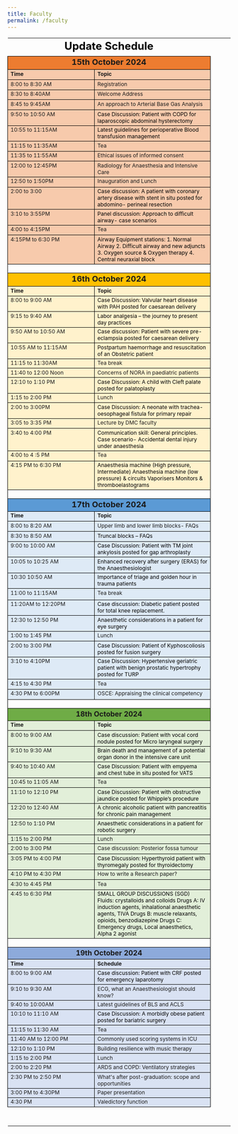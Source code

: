 ```yaml
---
title: Faculty
permalink: /faculty
---
```

 <table  style="border-collapse: collapse" border="0" cellspacing="0" cellpadding="0"><colgroup>
<col  style="width: 480.0px">
<col  style="width: 11.52px">
<col  style="width: 11.52px">
<col  style="width: 11.52px">
<col  style="width: 503.04px">
<col  style="width: 55.67999999999999px">
<col  style="width: 90.24px">
</colgroup>
<tr>
<td colspan="5" id="Table 1!A1" style="border-bottom-color: #000000;border-bottom-style: solid;border-bottom-width: 1px;border-collapse: collapse;border-left: none;border-right: none;border-top: none;color: #000000;font-size: 24.0px;font-weight: bold;height: 31.0pt;text-align: center;vertical-align: top">Update Schedule</td>
</tr>
<tr>
<td colspan="5" id="Table 1!A2" style="background-color: #ED7C30;border-bottom-color: #000000;border-bottom-style: solid;border-bottom-width: 1px;border-collapse: collapse;border-left-color: #000000;border-left-style: solid;border-left-width: 1px;border-right-color: #000000;border-right-style: solid;border-right-width: 1px;border-top-color: #000000;border-top-style: solid;border-top-width: 1px;font-size: 18.0px;font-weight: bold;height: 23.0pt;text-align: center;vertical-align: top">15th October 2024</td>
</tr>
<tr>
<td id="Table 1!A3" style="background-color: #F7CAAC;border-bottom-color: #000000;border-bottom-style: solid;border-bottom-width: 1px;border-collapse: collapse;border-left-color: #000000;border-left-style: solid;border-left-width: 1px;border-right-color: #000000;border-right-style: solid;border-right-width: 1px;border-top-color: #000000;border-top-style: solid;border-top-width: 1px;font-size: 12.0px;font-weight: bold;height: 17.0pt;text-align: left;vertical-align: top">Time</td>
<td colspan="4" id="Table 1!B3" style="background-color: #F7CAAC;border-bottom-color: #000000;border-bottom-style: solid;border-bottom-width: 1px;border-collapse: collapse;border-left-color: #000000;border-left-style: solid;border-left-width: 1px;border-right-color: #000000;border-right-style: solid;border-right-width: 1px;border-top-color: #000000;border-top-style: solid;border-top-width: 1px;font-size: 12.0px;font-weight: bold;height: 17.0pt;text-align: left;vertical-align: top">Topic</td>
</tr>
<tr>
<td id="Table 1!A4" style="background-color: #F7CAAC;border-bottom-color: #000000;border-bottom-style: solid;border-bottom-width: 1px;border-collapse: collapse;border-left-color: #000000;border-left-style: solid;border-left-width: 1px;border-right-color: #000000;border-right-style: solid;border-right-width: 1px;border-top-color: #000000;border-top-style: solid;border-top-width: 1px;font-size: 12.0px;height: 17.0pt;text-align: left;vertical-align: top">8:00 to 8:30 AM</td>
<td colspan="4" id="Table 1!B4" style="background-color: #F7CAAC;border-bottom-color: #000000;border-bottom-style: solid;border-bottom-width: 1px;border-collapse: collapse;border-left-color: #000000;border-left-style: solid;border-left-width: 1px;border-right-color: #000000;border-right-style: solid;border-right-width: 1px;border-top-color: #000000;border-top-style: solid;border-top-width: 1px;font-size: 12.0px;height: 17.0pt;text-align: left;vertical-align: top">Registration</td>
</tr>
<tr>
<td id="Table 1!A5" style="background-color: #F7CAAC;border-bottom-color: #000000;border-bottom-style: solid;border-bottom-width: 1px;border-collapse: collapse;border-left-color: #000000;border-left-style: solid;border-left-width: 1px;border-right-color: #000000;border-right-style: solid;border-right-width: 1px;border-top-color: #000000;border-top-style: solid;border-top-width: 1px;font-size: 12.0px;height: 17.0pt;text-align: left;vertical-align: top">8:30 to 8:40AM</td>
<td colspan="4" id="Table 1!B5" style="background-color: #F7CAAC;border-bottom-color: #000000;border-bottom-style: solid;border-bottom-width: 1px;border-collapse: collapse;border-left-color: #000000;border-left-style: solid;border-left-width: 1px;border-right-color: #000000;border-right-style: solid;border-right-width: 1px;border-top-color: #000000;border-top-style: solid;border-top-width: 1px;font-size: 12.0px;height: 17.0pt;text-align: left;vertical-align: top">Welcome Address</td>
</tr>
<tr>
<td id="Table 1!A6" style="background-color: #F7CAAC;border-bottom-color: #000000;border-bottom-style: solid;border-bottom-width: 1px;border-collapse: collapse;border-left-color: #000000;border-left-style: solid;border-left-width: 1px;border-right-color: #000000;border-right-style: solid;border-right-width: 1px;border-top-color: #000000;border-top-style: solid;border-top-width: 1px;font-size: 12.0px;height: 17.0pt;text-align: left;vertical-align: top">8:45 to 9:45AM</td>
<td colspan="4" id="Table 1!B6" style="background-color: #F7CAAC;border-bottom-color: #000000;border-bottom-style: solid;border-bottom-width: 1px;border-collapse: collapse;border-left-color: #000000;border-left-style: solid;border-left-width: 1px;border-right-color: #000000;border-right-style: solid;border-right-width: 1px;border-top-color: #000000;border-top-style: solid;border-top-width: 1px;font-size: 12.0px;height: 17.0pt;text-align: left;vertical-align: top">An approach to Arterial Base Gas Analysis</td>
</tr>
<tr>
<td id="Table 1!A7" style="background-color: #F7CAAC;border-bottom-color: #000000;border-bottom-style: solid;border-bottom-width: 1px;border-collapse: collapse;border-left-color: #000000;border-left-style: solid;border-left-width: 1px;border-right-color: #000000;border-right-style: solid;border-right-width: 1px;border-top-color: #000000;border-top-style: solid;border-top-width: 1px;font-size: 12.0px;height: 17.0pt;text-align: left;vertical-align: top">9:50 to 10:50 AM</td>
<td colspan="4" id="Table 1!B7" style="background-color: #F7CAAC;border-bottom-color: #000000;border-bottom-style: solid;border-bottom-width: 1px;border-collapse: collapse;border-left-color: #000000;border-left-style: solid;border-left-width: 1px;border-right-color: #000000;border-right-style: solid;border-right-width: 1px;border-top-color: #000000;border-top-style: solid;border-top-width: 1px;color: #000000;font-size: 12.0px;height: 17.0pt;text-align: left;vertical-align: top">Case Discussion: Patient with COPD for laparoscopic abdominal hysterectomy</td>
</tr>
<tr>
<td id="Table 1!A8" style="background-color: #F7CAAC;border-bottom-color: #000000;border-bottom-style: solid;border-bottom-width: 1px;border-collapse: collapse;border-left-color: #000000;border-left-style: solid;border-left-width: 1px;border-right-color: #000000;border-right-style: solid;border-right-width: 1px;border-top-color: #000000;border-top-style: solid;border-top-width: 1px;font-size: 12.0px;height: 17.0pt;text-align: left;vertical-align: top">10:55 to 11:15AM</td>
<td colspan="4" id="Table 1!B8" style="background-color: #F7CAAC;border-bottom-color: #000000;border-bottom-style: solid;border-bottom-width: 1px;border-collapse: collapse;border-left-color: #000000;border-left-style: solid;border-left-width: 1px;border-right-color: #000000;border-right-style: solid;border-right-width: 1px;border-top-color: #000000;border-top-style: solid;border-top-width: 1px;color: #000000;font-size: 12.0px;height: 17.0pt;text-align: left;vertical-align: top">Latest guidelines for perioperative Blood transfusion management</td>
</tr>
<tr>
<td id="Table 1!A9" style="background-color: #F7CAAC;border-bottom-color: #000000;border-bottom-style: solid;border-bottom-width: 1px;border-collapse: collapse;border-left-color: #000000;border-left-style: solid;border-left-width: 1px;border-right-color: #000000;border-right-style: solid;border-right-width: 1px;border-top-color: #000000;border-top-style: solid;border-top-width: 1px;font-size: 12.0px;height: 17.0pt;text-align: left;vertical-align: top">11:15 to 11:35AM</td>
<td colspan="4" id="Table 1!B9" style="background-color: #F7CAAC;border-bottom-color: #000000;border-bottom-style: solid;border-bottom-width: 1px;border-collapse: collapse;border-left-color: #000000;border-left-style: solid;border-left-width: 1px;border-right-color: #000000;border-right-style: solid;border-right-width: 1px;border-top-color: #000000;border-top-style: solid;border-top-width: 1px;font-size: 12.0px;height: 17.0pt;text-align: left;vertical-align: top">Tea</td>
</tr>
<tr>
<td id="Table 1!A10" style="background-color: #F7CAAC;border-bottom-color: #000000;border-bottom-style: solid;border-bottom-width: 1px;border-collapse: collapse;border-left-color: #000000;border-left-style: solid;border-left-width: 1px;border-right-color: #000000;border-right-style: solid;border-right-width: 1px;border-top-color: #000000;border-top-style: solid;border-top-width: 1px;font-size: 12.0px;height: 17.0pt;text-align: left;vertical-align: top">11:35 to 11:55AM</td>
<td colspan="4" id="Table 1!B10" style="background-color: #F7CAAC;border-bottom-color: #000000;border-bottom-style: solid;border-bottom-width: 1px;border-collapse: collapse;border-left-color: #000000;border-left-style: solid;border-left-width: 1px;border-right-color: #000000;border-right-style: solid;border-right-width: 1px;border-top-color: #000000;border-top-style: solid;border-top-width: 1px;font-size: 12.0px;height: 17.0pt;text-align: left;vertical-align: top">Ethical issues of informed consent</td>
</tr>
<tr>
<td id="Table 1!A11" style="background-color: #F7CAAC;border-bottom-color: #000000;border-bottom-style: solid;border-bottom-width: 1px;border-collapse: collapse;border-left-color: #000000;border-left-style: solid;border-left-width: 1px;border-right-color: #000000;border-right-style: solid;border-right-width: 1px;border-top-color: #000000;border-top-style: solid;border-top-width: 1px;font-size: 12.0px;height: 17.0pt;text-align: left;vertical-align: top">12:00 to 12:45PM</td>
<td colspan="4" id="Table 1!B11" style="background-color: #F7CAAC;border-bottom-color: #000000;border-bottom-style: solid;border-bottom-width: 1px;border-collapse: collapse;border-left-color: #000000;border-left-style: solid;border-left-width: 1px;border-right-color: #000000;border-right-style: solid;border-right-width: 1px;border-top-color: #000000;border-top-style: solid;border-top-width: 1px;font-size: 12.0px;height: 17.0pt;text-align: left;vertical-align: top">Radiology for Anaesthesia and Intensive Care</td>
</tr>
<tr>
<td id="Table 1!A12" style="background-color: #F7CAAC;border-bottom-color: #000000;border-bottom-style: solid;border-bottom-width: 1px;border-collapse: collapse;border-left-color: #000000;border-left-style: solid;border-left-width: 1px;border-right-color: #000000;border-right-style: solid;border-right-width: 1px;border-top-color: #000000;border-top-style: solid;border-top-width: 1px;font-size: 12.0px;height: 17.0pt;text-align: left;vertical-align: top">12:50 to 1:50PM</td>
<td colspan="4" id="Table 1!B12" style="background-color: #F7CAAC;border-bottom-color: #000000;border-bottom-style: solid;border-bottom-width: 1px;border-collapse: collapse;border-left-color: #000000;border-left-style: solid;border-left-width: 1px;border-right-color: #000000;border-right-style: solid;border-right-width: 1px;border-top-color: #000000;border-top-style: solid;border-top-width: 1px;font-size: 12.0px;height: 17.0pt;text-align: left;vertical-align: top">Inauguration and Lunch</td>
</tr>
<tr>
<td id="Table 1!A13" style="background-color: #F7CAAC;border-bottom-color: #000000;border-bottom-style: solid;border-bottom-width: 1px;border-collapse: collapse;border-left-color: #000000;border-left-style: solid;border-left-width: 1px;border-right-color: #000000;border-right-style: solid;border-right-width: 1px;border-top-color: #000000;border-top-style: solid;border-top-width: 1px;font-size: 12.0px;height: 17.0pt;text-align: left;vertical-align: top">2:00 to 3:00</td>
<td colspan="4" id="Table 1!B13" style="background-color: #F7CAAC;border-bottom-color: #000000;border-bottom-style: solid;border-bottom-width: 1px;border-collapse: collapse;border-left-color: #000000;border-left-style: solid;border-left-width: 1px;border-right-color: #000000;border-right-style: solid;border-right-width: 1px;border-top-color: #000000;border-top-style: solid;border-top-width: 1px;color: #000000;font-size: 12.0px;height: 17.0pt;text-align: left;vertical-align: top">Case discussion: A patient with coronary artery disease with stent in situ posted for abdomino- perineal resection</td>
</tr>
<tr>
<td id="Table 1!A14" style="background-color: #F7CAAC;border-bottom-color: #000000;border-bottom-style: solid;border-bottom-width: 1px;border-collapse: collapse;border-left-color: #000000;border-left-style: solid;border-left-width: 1px;border-right-color: #000000;border-right-style: solid;border-right-width: 1px;border-top-color: #000000;border-top-style: solid;border-top-width: 1px;font-size: 12.0px;height: 17.0pt;text-align: left;vertical-align: top">3:10 to 3:55PM</td>
<td colspan="4" id="Table 1!B14" style="background-color: #F7CAAC;border-bottom-color: #000000;border-bottom-style: solid;border-bottom-width: 1px;border-collapse: collapse;border-left-color: #000000;border-left-style: solid;border-left-width: 1px;border-right-color: #000000;border-right-style: solid;border-right-width: 1px;border-top-color: #000000;border-top-style: solid;border-top-width: 1px;color: #000000;font-size: 12.0px;height: 17.0pt;text-align: left;vertical-align: top">Panel discussion: Approach to difficult airway- case scenarios</td>
</tr>
<tr>
<td id="Table 1!A15" style="background-color: #F7CAAC;border-bottom-color: #000000;border-bottom-style: solid;border-bottom-width: 1px;border-collapse: collapse;border-left-color: #000000;border-left-style: solid;border-left-width: 1px;border-right-color: #000000;border-right-style: solid;border-right-width: 1px;border-top-color: #000000;border-top-style: solid;border-top-width: 1px;font-size: 12.0px;height: 17.0pt;text-align: left;vertical-align: top">4:00 to 4:15PM</td>
<td colspan="4" id="Table 1!B15" style="background-color: #F7CAAC;border-bottom-color: #000000;border-bottom-style: solid;border-bottom-width: 1px;border-collapse: collapse;border-left-color: #000000;border-left-style: solid;border-left-width: 1px;border-right-color: #000000;border-right-style: solid;border-right-width: 1px;border-top-color: #000000;border-top-style: solid;border-top-width: 1px;font-size: 12.0px;height: 17.0pt;text-align: left;vertical-align: top">Tea</td>
</tr>
<tr>
<td id="Table 1!A16" style="background-color: #F7CAAC;border-bottom-color: #000000;border-bottom-style: solid;border-bottom-width: 1px;border-collapse: collapse;border-left-color: #000000;border-left-style: solid;border-left-width: 1px;border-right-color: #000000;border-right-style: solid;border-right-width: 1px;border-top-color: #000000;border-top-style: solid;border-top-width: 1px;font-size: 12.0px;height: 17.0pt;text-align: left;vertical-align: top">4:15PM to 6:30 PM</td>
<td colspan="4" id="Table 1!B16" style="background-color: #F7CAAC;border-bottom-color: #000000;border-bottom-style: solid;border-bottom-width: 1px;border-collapse: collapse;border-left-color: #000000;border-left-style: solid;border-left-width: 1px;border-right-color: #000000;border-right-style: solid;border-right-width: 1px;border-top-color: #000000;border-top-style: solid;border-top-width: 1px;color: #000000;font-size: 12.0px;height: 17.0pt;text-align: left;vertical-align: top">Airway Equipment stations:
1.   Normal Airway
2.   Difficult airway and new adjuncts
3.   Oxygen source & Oxygen therapy
4.   Central neuraxial block</td>
</tr>
<tr>
<td colspan="5" id="Table 1!A17" style="border-bottom-color: #000000;border-bottom-style: solid;border-bottom-width: 1px;border-collapse: collapse;border-left-color: #000000;border-left-style: solid;border-left-width: 1px;border-right-color: #000000;border-right-style: solid;border-right-width: 1px;border-top-color: #000000;border-top-style: solid;border-top-width: 1px;font-size: 11.0px;height: 15.0pt;text-align: center;vertical-align: top">&nbsp;</td>
</tr>
<tr>
<td colspan="5" id="Table 1!A18" style="background-color: #FFC000;border-bottom-color: #000000;border-bottom-style: solid;border-bottom-width: 1px;border-collapse: collapse;border-left-color: #000000;border-left-style: solid;border-left-width: 1px;border-right-color: #000000;border-right-style: solid;border-right-width: 1px;border-top-color: #000000;border-top-style: solid;border-top-width: 1px;font-size: 18.0px;font-weight: bold;height: 23.0pt;text-align: center;vertical-align: top">16th October 2024</td>
</tr>
<tr>
<td id="Table 1!A19" style="background-color: #FFF2CC;border-bottom-color: #000000;border-bottom-style: solid;border-bottom-width: 1px;border-collapse: collapse;border-left-color: #000000;border-left-style: solid;border-left-width: 1px;border-right-color: #000000;border-right-style: solid;border-right-width: 1px;border-top-color: #000000;border-top-style: solid;border-top-width: 1px;font-size: 12.0px;font-weight: bold;height: 16.0pt;vertical-align: top">Time</td>
<td colspan="4" id="Table 1!B19" style="background-color: #FFF2CC;border-bottom-color: #000000;border-bottom-style: solid;border-bottom-width: 1px;border-collapse: collapse;border-left-color: #000000;border-left-style: solid;border-left-width: 1px;border-right-color: #000000;border-right-style: solid;border-right-width: 1px;border-top-color: #000000;border-top-style: solid;border-top-width: 1px;font-size: 12.0px;font-weight: bold;height: 16.0pt;text-align: left;vertical-align: top">Topic</td>
</tr>
<tr>
<td id="Table 1!A20" style="background-color: #FFF2CC;border-bottom-color: #000000;border-bottom-style: solid;border-bottom-width: 1px;border-collapse: collapse;border-left-color: #000000;border-left-style: solid;border-left-width: 1px;border-right-color: #000000;border-right-style: solid;border-right-width: 1px;border-top-color: #000000;border-top-style: solid;border-top-width: 1px;font-size: 12.0px;height: 17.0pt;vertical-align: top">8:00 to 9:00 AM</td>
<td colspan="4" id="Table 1!B20" style="background-color: #FFF2CC;border-bottom-color: #000000;border-bottom-style: solid;border-bottom-width: 1px;border-collapse: collapse;border-left-color: #000000;border-left-style: solid;border-left-width: 1px;border-right-color: #000000;border-right-style: solid;border-right-width: 1px;border-top-color: #000000;border-top-style: solid;border-top-width: 1px;color: #000000;font-size: 12.0px;height: 17.0pt;text-align: left;vertical-align: top">Case Discussion: Valvular heart disease with PAH posted for caesarean delivery</td>
</tr>
<tr>
<td id="Table 1!A21" style="background-color: #FFF2CC;border-bottom-color: #000000;border-bottom-style: solid;border-bottom-width: 1px;border-collapse: collapse;border-left-color: #000000;border-left-style: solid;border-left-width: 1px;border-right-color: #000000;border-right-style: solid;border-right-width: 1px;border-top-color: #000000;border-top-style: solid;border-top-width: 1px;font-size: 12.0px;height: 16.0pt;vertical-align: top">9:15 to 9:40 AM</td>
<td colspan="4" id="Table 1!B21" style="background-color: #FFF2CC;border-bottom-color: #000000;border-bottom-style: solid;border-bottom-width: 1px;border-collapse: collapse;border-left-color: #000000;border-left-style: solid;border-left-width: 1px;border-right-color: #000000;border-right-style: solid;border-right-width: 1px;border-top-color: #000000;border-top-style: solid;border-top-width: 1px;color: #000000;font-size: 12.0px;height: 16.0pt;text-align: left;vertical-align: top">Labor analgesia – the journey to present day practices</td>
</tr>
<tr>
<td id="Table 1!A22" style="background-color: #FFF2CC;border-bottom-color: #000000;border-bottom-style: solid;border-bottom-width: 1px;border-collapse: collapse;border-left-color: #000000;border-left-style: solid;border-left-width: 1px;border-right-color: #000000;border-right-style: solid;border-right-width: 1px;border-top-color: #000000;border-top-style: solid;border-top-width: 1px;font-size: 12.0px;height: 17.0pt;vertical-align: top">9:50 AM to 10:50 AM</td>
<td colspan="4" id="Table 1!B22" style="background-color: #FFF2CC;border-bottom-color: #000000;border-bottom-style: solid;border-bottom-width: 1px;border-collapse: collapse;border-left-color: #000000;border-left-style: solid;border-left-width: 1px;border-right-color: #000000;border-right-style: solid;border-right-width: 1px;border-top-color: #000000;border-top-style: solid;border-top-width: 1px;color: #000000;font-size: 12.0px;height: 17.0pt;text-align: left;vertical-align: top">Case discussion: Patient with severe pre- eclampsia posted for caesarean delivery</td>
</tr>
<tr>
<td id="Table 1!A23" style="background-color: #FFF2CC;border-bottom-color: #000000;border-bottom-style: solid;border-bottom-width: 1px;border-collapse: collapse;border-left-color: #000000;border-left-style: solid;border-left-width: 1px;border-right-color: #000000;border-right-style: solid;border-right-width: 1px;border-top-color: #000000;border-top-style: solid;border-top-width: 1px;font-size: 12.0px;height: 17.0pt;vertical-align: top">10:55 AM to 11:15AM</td>
<td colspan="4" id="Table 1!B23" style="background-color: #FFF2CC;border-bottom-color: #000000;border-bottom-style: solid;border-bottom-width: 1px;border-collapse: collapse;border-left-color: #000000;border-left-style: solid;border-left-width: 1px;border-right-color: #000000;border-right-style: solid;border-right-width: 1px;border-top-color: #000000;border-top-style: solid;border-top-width: 1px;color: #000000;font-size: 12.0px;height: 17.0pt;text-align: left;vertical-align: top">Postpartum haemorrhage and resuscitation of an Obstetric patient</td>
</tr>
<tr>
<td id="Table 1!A24" style="background-color: #FFF2CC;border-bottom-color: #000000;border-bottom-style: solid;border-bottom-width: 1px;border-collapse: collapse;border-left-color: #000000;border-left-style: solid;border-left-width: 1px;border-right-color: #000000;border-right-style: solid;border-right-width: 1px;border-top-color: #000000;border-top-style: solid;border-top-width: 1px;font-size: 12.0px;height: 16.0pt;vertical-align: top">11:15 to 11:30AM</td>
<td colspan="4" id="Table 1!B24" style="background-color: #FFF2CC;border-bottom-color: #000000;border-bottom-style: solid;border-bottom-width: 1px;border-collapse: collapse;border-left-color: #000000;border-left-style: solid;border-left-width: 1px;border-right-color: #000000;border-right-style: solid;border-right-width: 1px;border-top-color: #000000;border-top-style: solid;border-top-width: 1px;font-size: 12.0px;height: 16.0pt;text-align: left;vertical-align: top">Tea break</td>
</tr>
<tr>
<td id="Table 1!A25" style="background-color: #FFF2CC;border-bottom-color: #000000;border-bottom-style: solid;border-bottom-width: 1px;border-collapse: collapse;border-left-color: #000000;border-left-style: solid;border-left-width: 1px;border-right-color: #000000;border-right-style: solid;border-right-width: 1px;border-top-color: #000000;border-top-style: solid;border-top-width: 1px;font-size: 12.0px;height: 16.0pt;vertical-align: top">11:40 to 12:00 Noon</td>
<td colspan="4" id="Table 1!B25" style="background-color: #FFF2CC;border-bottom-color: #000000;border-bottom-style: solid;border-bottom-width: 1px;border-collapse: collapse;border-left-color: #000000;border-left-style: solid;border-left-width: 1px;border-right-color: #000000;border-right-style: solid;border-right-width: 1px;border-top-color: #000000;border-top-style: solid;border-top-width: 1px;font-size: 12.0px;height: 16.0pt;text-align: left;vertical-align: top">Concerns of NORA in paediatric patients</td>
</tr>
<tr>
<td id="Table 1!A26" style="background-color: #FFF2CC;border-bottom-color: #000000;border-bottom-style: solid;border-bottom-width: 1px;border-collapse: collapse;border-left-color: #000000;border-left-style: solid;border-left-width: 1px;border-right-color: #000000;border-right-style: solid;border-right-width: 1px;border-top-color: #000000;border-top-style: solid;border-top-width: 1px;font-size: 12.0px;height: 17.0pt;vertical-align: top">12:10 to 1:10 PM</td>
<td colspan="4" id="Table 1!B26" style="background-color: #FFF2CC;border-bottom-color: #000000;border-bottom-style: solid;border-bottom-width: 1px;border-collapse: collapse;border-left-color: #000000;border-left-style: solid;border-left-width: 1px;border-right-color: #000000;border-right-style: solid;border-right-width: 1px;border-top-color: #000000;border-top-style: solid;border-top-width: 1px;color: #000000;font-size: 12.0px;height: 17.0pt;text-align: left;vertical-align: top">Case Discussion: A child with Cleft palate posted for palatoplasty</td>
</tr>
<tr>
<td id="Table 1!A27" style="background-color: #FFF2CC;border-bottom-color: #000000;border-bottom-style: solid;border-bottom-width: 1px;border-collapse: collapse;border-left-color: #000000;border-left-style: solid;border-left-width: 1px;border-right-color: #000000;border-right-style: solid;border-right-width: 1px;border-top-color: #000000;border-top-style: solid;border-top-width: 1px;font-size: 12.0px;height: 16.0pt;vertical-align: top">1:15 to 2:00 PM</td>
<td colspan="4" id="Table 1!B27" style="background-color: #FFF2CC;border-bottom-color: #000000;border-bottom-style: solid;border-bottom-width: 1px;border-collapse: collapse;border-left-color: #000000;border-left-style: solid;border-left-width: 1px;border-right-color: #000000;border-right-style: solid;border-right-width: 1px;border-top-color: #000000;border-top-style: solid;border-top-width: 1px;font-size: 12.0px;height: 16.0pt;text-align: left;vertical-align: top">Lunch</td>
</tr>
<tr>
<td id="Table 1!A28" style="background-color: #FFF2CC;border-bottom-color: #000000;border-bottom-style: solid;border-bottom-width: 1px;border-collapse: collapse;border-left-color: #000000;border-left-style: solid;border-left-width: 1px;border-right-color: #000000;border-right-style: solid;border-right-width: 1px;border-top-color: #000000;border-top-style: solid;border-top-width: 1px;font-size: 12.0px;height: 17.0pt;vertical-align: top">2:00 to 3:00PM</td>
<td colspan="4" id="Table 1!B28" style="background-color: #FFF2CC;border-bottom-color: #000000;border-bottom-style: solid;border-bottom-width: 1px;border-collapse: collapse;border-left-color: #000000;border-left-style: solid;border-left-width: 1px;border-right-color: #000000;border-right-style: solid;border-right-width: 1px;border-top-color: #000000;border-top-style: solid;border-top-width: 1px;color: #000000;font-size: 12.0px;height: 17.0pt;text-align: left;vertical-align: top">Case Discussion: A neonate with trachea- oesophageal fistula for primary repair</td>
</tr>
<tr>
<td id="Table 1!A29" style="background-color: #FFF2CC;border-bottom-color: #000000;border-bottom-style: solid;border-bottom-width: 1px;border-collapse: collapse;border-left-color: #000000;border-left-style: solid;border-left-width: 1px;border-right-color: #000000;border-right-style: solid;border-right-width: 1px;border-top-color: #000000;border-top-style: solid;border-top-width: 1px;font-size: 12.0px;height: 17.0pt;vertical-align: top">3:05 to 3:35 PM</td>
<td colspan="4" id="Table 1!B29" style="background-color: #FFF2CC;border-bottom-color: #000000;border-bottom-style: solid;border-bottom-width: 1px;border-collapse: collapse;border-left-color: #000000;border-left-style: solid;border-left-width: 1px;border-right-color: #000000;border-right-style: solid;border-right-width: 1px;border-top-color: #000000;border-top-style: solid;border-top-width: 1px;font-size: 12.0px;height: 17.0pt;text-align: left;vertical-align: top">Lecture by DMC faculty</td>
</tr>
<tr>
<td id="Table 1!A30" style="background-color: #FFF2CC;border-bottom-color: #000000;border-bottom-style: solid;border-bottom-width: 1px;border-collapse: collapse;border-left-color: #000000;border-left-style: solid;border-left-width: 1px;border-right-color: #000000;border-right-style: solid;border-right-width: 1px;border-top-color: #000000;border-top-style: solid;border-top-width: 1px;font-size: 12.0px;height: 17.0pt;vertical-align: top">3:40 to 4:00 PM</td>
<td colspan="4" id="Table 1!B30" style="background-color: #FFF2CC;border-bottom-color: #000000;border-bottom-style: solid;border-bottom-width: 1px;border-collapse: collapse;border-left-color: #000000;border-left-style: solid;border-left-width: 1px;border-right-color: #000000;border-right-style: solid;border-right-width: 1px;border-top-color: #000000;border-top-style: solid;border-top-width: 1px;color: #000000;font-size: 12.0px;height: 17.0pt;text-align: left;vertical-align: top">Communication skill: General principles.  Case scenario- Accidental dental injury under anaesthesia</td>
</tr>
<tr>
<td id="Table 1!A31" style="background-color: #FFF2CC;border-bottom-color: #000000;border-bottom-style: solid;border-bottom-width: 1px;border-collapse: collapse;border-left-color: #000000;border-left-style: solid;border-left-width: 1px;border-right-color: #000000;border-right-style: solid;border-right-width: 1px;border-top-color: #000000;border-top-style: solid;border-top-width: 1px;font-size: 12.0px;height: 17.0pt;vertical-align: top">4:00 to 4 :5 PM</td>
<td colspan="4" id="Table 1!B31" style="background-color: #FFF2CC;border-bottom-color: #000000;border-bottom-style: solid;border-bottom-width: 1px;border-collapse: collapse;border-left-color: #000000;border-left-style: solid;border-left-width: 1px;border-right-color: #000000;border-right-style: solid;border-right-width: 1px;border-top-color: #000000;border-top-style: solid;border-top-width: 1px;font-size: 12.0px;height: 17.0pt;text-align: left;vertical-align: top">Tea</td>
</tr>
<tr>
<td id="Table 1!A32" style="background-color: #FFF2CC;border-bottom-color: #000000;border-bottom-style: solid;border-bottom-width: 1px;border-collapse: collapse;border-left-color: #000000;border-left-style: solid;border-left-width: 1px;border-right-color: #000000;border-right-style: solid;border-right-width: 1px;border-top-color: #000000;border-top-style: solid;border-top-width: 1px;font-size: 12.0px;height: 17.0pt;vertical-align: top">4:15 PM to 6:30 PM</td>
<td colspan="4" id="Table 1!B32" style="background-color: #FFF2CC;border-bottom-color: #000000;border-bottom-style: solid;border-bottom-width: 1px;border-collapse: collapse;border-left-color: #000000;border-left-style: solid;border-left-width: 1px;border-right-color: #000000;border-right-style: solid;border-right-width: 1px;border-top-color: #000000;border-top-style: solid;border-top-width: 1px;color: #000000;font-size: 12.0px;height: 17.0pt;text-align: left;vertical-align: top">Anaesthesia machine (High pressure, Intermediate)
Anaesthesia machine (low pressure) & circuits Vaporisers
Monitors & thromboelastograms</td>
</tr>
<tr>
<td colspan="5" id="Table 1!A33" style="border-bottom-color: #000000;border-bottom-style: solid;border-bottom-width: 1px;border-collapse: collapse;border-left-color: #000000;border-left-style: solid;border-left-width: 1px;border-right-color: #000000;border-right-style: solid;border-right-width: 1px;border-top-color: #000000;border-top-style: solid;border-top-width: 1px;font-size: 11.0px;height: 15.0pt;text-align: center;vertical-align: top">&nbsp;</td>
</tr>
<tr>
<td colspan="5" id="Table 1!A34" style="background-color: #5B9AD5;border-bottom-color: #000000;border-bottom-style: solid;border-bottom-width: 1px;border-collapse: collapse;border-left-color: #000000;border-left-style: solid;border-left-width: 1px;border-right-color: #000000;border-right-style: solid;border-right-width: 1px;border-top-color: #000000;border-top-style: solid;border-top-width: 1px;font-size: 18.0px;font-weight: bold;height: 20.0pt;text-align: center;vertical-align: top">17th October 2024</td>
</tr>
<tr>
<td id="Table 1!A35" style="background-color: #DEEAF6;border-bottom-color: #000000;border-bottom-style: solid;border-bottom-width: 1px;border-collapse: collapse;border-left-color: #000000;border-left-style: solid;border-left-width: 1px;border-right-color: #000000;border-right-style: solid;border-right-width: 1px;border-top-color: #000000;border-top-style: solid;border-top-width: 1px;font-size: 12.0px;font-weight: bold;height: 17.0pt;text-align: left;vertical-align: top">Time</td>
<td colspan="4" id="Table 1!B35" style="background-color: #DEEAF6;border-bottom-color: #000000;border-bottom-style: solid;border-bottom-width: 1px;border-collapse: collapse;border-left-color: #000000;border-left-style: solid;border-left-width: 1px;border-right-color: #000000;border-right-style: solid;border-right-width: 1px;border-top-color: #000000;border-top-style: solid;border-top-width: 1px;font-size: 12.0px;font-weight: bold;height: 17.0pt;vertical-align: top">Topic</td>
</tr>
<tr>
<td id="Table 1!A36" style="background-color: #DEEAF6;border-bottom-color: #000000;border-bottom-style: solid;border-bottom-width: 1px;border-collapse: collapse;border-left-color: #000000;border-left-style: solid;border-left-width: 1px;border-right-color: #000000;border-right-style: solid;border-right-width: 1px;border-top-color: #000000;border-top-style: solid;border-top-width: 1px;font-size: 12.0px;height: 17.0pt;text-align: left;vertical-align: top">8:00 to 8:20 AM</td>
<td colspan="4" id="Table 1!B36" style="background-color: #DEEAF6;border-bottom-color: #000000;border-bottom-style: solid;border-bottom-width: 1px;border-collapse: collapse;border-left-color: #000000;border-left-style: solid;border-left-width: 1px;border-right-color: #000000;border-right-style: solid;border-right-width: 1px;border-top-color: #000000;border-top-style: solid;border-top-width: 1px;font-size: 12.0px;height: 17.0pt;vertical-align: top">Upper limb and lower limb blocks- FAQs</td>
</tr>
<tr>
<td id="Table 1!A37" style="background-color: #DEEAF6;border-bottom-color: #000000;border-bottom-style: solid;border-bottom-width: 1px;border-collapse: collapse;border-left-color: #000000;border-left-style: solid;border-left-width: 1px;border-right-color: #000000;border-right-style: solid;border-right-width: 1px;border-top-color: #000000;border-top-style: solid;border-top-width: 1px;font-size: 12.0px;height: 17.0pt;text-align: left;vertical-align: top">8:30 to 8:50 AM</td>
<td colspan="4" id="Table 1!B37" style="background-color: #DEEAF6;border-bottom-color: #000000;border-bottom-style: solid;border-bottom-width: 1px;border-collapse: collapse;border-left-color: #000000;border-left-style: solid;border-left-width: 1px;border-right-color: #000000;border-right-style: solid;border-right-width: 1px;border-top-color: #000000;border-top-style: solid;border-top-width: 1px;color: #000000;font-size: 12.0px;height: 17.0pt;text-align: left;vertical-align: top">Truncal blocks – FAQs</td>
</tr>
<tr>
<td id="Table 1!A38" style="background-color: #DEEAF6;border-bottom-color: #000000;border-bottom-style: solid;border-bottom-width: 1px;border-collapse: collapse;border-left-color: #000000;border-left-style: solid;border-left-width: 1px;border-right-color: #000000;border-right-style: solid;border-right-width: 1px;border-top-color: #000000;border-top-style: solid;border-top-width: 1px;font-size: 12.0px;height: 17.0pt;text-align: left;vertical-align: top">9:00 to 10:00 AM</td>
<td colspan="4" id="Table 1!B38" style="background-color: #DEEAF6;border-bottom-color: #000000;border-bottom-style: solid;border-bottom-width: 1px;border-collapse: collapse;border-left-color: #000000;border-left-style: solid;border-left-width: 1px;border-right-color: #000000;border-right-style: solid;border-right-width: 1px;border-top-color: #000000;border-top-style: solid;border-top-width: 1px;color: #000000;font-size: 12.0px;height: 17.0pt;text-align: left;vertical-align: top">Case Discussion: Patient with TM joint ankylosis posted for gap arthroplasty</td>
</tr>
<tr>
<td id="Table 1!A39" style="background-color: #DEEAF6;border-bottom-color: #000000;border-bottom-style: solid;border-bottom-width: 1px;border-collapse: collapse;border-left-color: #000000;border-left-style: solid;border-left-width: 1px;border-right-color: #000000;border-right-style: solid;border-right-width: 1px;border-top-color: #000000;border-top-style: solid;border-top-width: 1px;font-size: 12.0px;height: 17.0pt;text-align: left;vertical-align: top">10:05 to 10:25 AM</td>
<td colspan="4" id="Table 1!B39" style="background-color: #DEEAF6;border-bottom-color: #000000;border-bottom-style: solid;border-bottom-width: 1px;border-collapse: collapse;border-left-color: #000000;border-left-style: solid;border-left-width: 1px;border-right-color: #000000;border-right-style: solid;border-right-width: 1px;border-top-color: #000000;border-top-style: solid;border-top-width: 1px;color: #000000;font-size: 12.0px;height: 17.0pt;text-align: left;vertical-align: top">Enhanced recovery after surgery (ERAS) for the Anaesthesiologist</td>
</tr>
<tr>
<td id="Table 1!A40" style="background-color: #DEEAF6;border-bottom-color: #000000;border-bottom-style: solid;border-bottom-width: 1px;border-collapse: collapse;border-left-color: #000000;border-left-style: solid;border-left-width: 1px;border-right-color: #000000;border-right-style: solid;border-right-width: 1px;border-top-color: #000000;border-top-style: solid;border-top-width: 1px;font-size: 12.0px;height: 17.0pt;text-align: left;vertical-align: top">10:30 10:50 AM</td>
<td colspan="4" id="Table 1!B40" style="background-color: #DEEAF6;border-bottom-color: #000000;border-bottom-style: solid;border-bottom-width: 1px;border-collapse: collapse;border-left-color: #000000;border-left-style: solid;border-left-width: 1px;border-right-color: #000000;border-right-style: solid;border-right-width: 1px;border-top-color: #000000;border-top-style: solid;border-top-width: 1px;color: #000000;font-size: 12.0px;height: 17.0pt;text-align: left;vertical-align: top">Importance of triage and golden hour in trauma patients</td>
</tr>
<tr>
<td id="Table 1!A41" style="background-color: #DEEAF6;border-bottom-color: #000000;border-bottom-style: solid;border-bottom-width: 1px;border-collapse: collapse;border-left-color: #000000;border-left-style: solid;border-left-width: 1px;border-right-color: #000000;border-right-style: solid;border-right-width: 1px;border-top-color: #000000;border-top-style: solid;border-top-width: 1px;font-size: 12.0px;height: 19.0pt;text-align: left;vertical-align: top">11:00 to 11:15AM</td>
<td colspan="4" id="Table 1!B41" style="background-color: #DEEAF6;border-bottom-color: #000000;border-bottom-style: solid;border-bottom-width: 1px;border-collapse: collapse;border-left-color: #000000;border-left-style: solid;border-left-width: 1px;border-right-color: #000000;border-right-style: solid;border-right-width: 1px;border-top-color: #000000;border-top-style: solid;border-top-width: 1px;font-size: 12.0px;height: 19.0pt;text-align: left;vertical-align: top">Tea break</td>
</tr>
<tr>
<td id="Table 1!A42" style="background-color: #DEEAF6;border-bottom-color: #000000;border-bottom-style: solid;border-bottom-width: 1px;border-collapse: collapse;border-left-color: #000000;border-left-style: solid;border-left-width: 1px;border-right-color: #000000;border-right-style: solid;border-right-width: 1px;border-top-color: #000000;border-top-style: solid;border-top-width: 1px;font-size: 12.0px;height: 17.0pt;text-align: left;vertical-align: top">11:20AM to 12:20PM</td>
<td colspan="4" id="Table 1!B42" style="background-color: #DEEAF6;border-bottom-color: #000000;border-bottom-style: solid;border-bottom-width: 1px;border-collapse: collapse;border-left-color: #000000;border-left-style: solid;border-left-width: 1px;border-right-color: #000000;border-right-style: solid;border-right-width: 1px;border-top-color: #000000;border-top-style: solid;border-top-width: 1px;color: #000000;font-size: 12.0px;height: 17.0pt;text-align: left;vertical-align: top">Case discussion: Diabetic patient posted for total knee replacement.</td>
</tr>
<tr>
<td id="Table 1!A43" style="background-color: #DEEAF6;border-bottom-color: #000000;border-bottom-style: solid;border-bottom-width: 1px;border-collapse: collapse;border-left-color: #000000;border-left-style: solid;border-left-width: 1px;border-right-color: #000000;border-right-style: solid;border-right-width: 1px;border-top-color: #000000;border-top-style: solid;border-top-width: 1px;font-size: 12.0px;height: 17.0pt;text-align: left;vertical-align: top">12:30 to 12:50 PM</td>
<td colspan="4" id="Table 1!B43" style="background-color: #DEEAF6;border-bottom-color: #000000;border-bottom-style: solid;border-bottom-width: 1px;border-collapse: collapse;border-left-color: #000000;border-left-style: solid;border-left-width: 1px;border-right-color: #000000;border-right-style: solid;border-right-width: 1px;border-top-color: #000000;border-top-style: solid;border-top-width: 1px;color: #000000;font-size: 12.0px;height: 17.0pt;text-align: left;vertical-align: top">Anaesthetic considerations in a patient for eye surgery</td>
</tr>
<tr>
<td id="Table 1!A44" style="background-color: #DEEAF6;border-bottom-color: #000000;border-bottom-style: solid;border-bottom-width: 1px;border-collapse: collapse;border-left-color: #000000;border-left-style: solid;border-left-width: 1px;border-right-color: #000000;border-right-style: solid;border-right-width: 1px;border-top-color: #000000;border-top-style: solid;border-top-width: 1px;font-size: 12.0px;height: 17.0pt;text-align: left;vertical-align: top">1:00 to 1:45 PM</td>
<td colspan="4" id="Table 1!B44" style="background-color: #DEEAF6;border-bottom-color: #000000;border-bottom-style: solid;border-bottom-width: 1px;border-collapse: collapse;border-left-color: #000000;border-left-style: solid;border-left-width: 1px;border-right-color: #000000;border-right-style: solid;border-right-width: 1px;border-top-color: #000000;border-top-style: solid;border-top-width: 1px;font-size: 12.0px;height: 17.0pt;text-align: left;vertical-align: top">Lunch</td>
</tr>
<tr>
<td id="Table 1!A45" style="background-color: #DEEAF6;border-bottom-color: #000000;border-bottom-style: solid;border-bottom-width: 1px;border-collapse: collapse;border-left-color: #000000;border-left-style: solid;border-left-width: 1px;border-right-color: #000000;border-right-style: solid;border-right-width: 1px;border-top-color: #000000;border-top-style: solid;border-top-width: 1px;font-size: 12.0px;height: 17.0pt;text-align: left;vertical-align: top">2:00 to 3:00 PM</td>
<td colspan="4" id="Table 1!B45" style="background-color: #DEEAF6;border-bottom-color: #000000;border-bottom-style: solid;border-bottom-width: 1px;border-collapse: collapse;border-left-color: #000000;border-left-style: solid;border-left-width: 1px;border-right-color: #000000;border-right-style: solid;border-right-width: 1px;border-top-color: #000000;border-top-style: solid;border-top-width: 1px;color: #000000;font-size: 12.0px;height: 17.0pt;text-align: left;vertical-align: top">Case Discussion: Patient of Kyphoscoliosis posted for fusion surgery</td>
</tr>
<tr>
<td id="Table 1!A46" style="background-color: #DEEAF6;border-bottom-color: #000000;border-bottom-style: solid;border-bottom-width: 1px;border-collapse: collapse;border-left-color: #000000;border-left-style: solid;border-left-width: 1px;border-right-color: #000000;border-right-style: solid;border-right-width: 1px;border-top-color: #000000;border-top-style: solid;border-top-width: 1px;font-size: 12.0px;height: 17.0pt;text-align: left;vertical-align: top">3:10 to 4:10PM</td>
<td colspan="4" id="Table 1!B46" style="background-color: #DEEAF6;border-bottom-color: #000000;border-bottom-style: solid;border-bottom-width: 1px;border-collapse: collapse;border-left-color: #000000;border-left-style: solid;border-left-width: 1px;border-right-color: #000000;border-right-style: solid;border-right-width: 1px;border-top-color: #000000;border-top-style: solid;border-top-width: 1px;color: #000000;font-size: 12.0px;height: 17.0pt;text-align: left;vertical-align: top">Case Discussion: Hypertensive geriatric patient with benign prostatic hypertrophy posted for TURP</td>
</tr>
<tr>
<td id="Table 1!A47" style="background-color: #DEEAF6;border-bottom-color: #000000;border-bottom-style: solid;border-bottom-width: 1px;border-collapse: collapse;border-left-color: #000000;border-left-style: solid;border-left-width: 1px;border-right-color: #000000;border-right-style: solid;border-right-width: 1px;border-top-color: #000000;border-top-style: solid;border-top-width: 1px;font-size: 12.0px;height: 17.0pt;text-align: left;vertical-align: top">4:15 to 4:30 PM</td>
<td colspan="4" id="Table 1!B47" style="background-color: #DEEAF6;border-bottom-color: #000000;border-bottom-style: solid;border-bottom-width: 1px;border-collapse: collapse;border-left-color: #000000;border-left-style: solid;border-left-width: 1px;border-right-color: #000000;border-right-style: solid;border-right-width: 1px;border-top-color: #000000;border-top-style: solid;border-top-width: 1px;font-size: 12.0px;height: 17.0pt;text-align: left;vertical-align: top">Tea</td>
</tr>
<tr>
<td id="Table 1!A48" style="background-color: #DEEAF6;border-bottom-color: #000000;border-bottom-style: solid;border-bottom-width: 1px;border-collapse: collapse;border-left-color: #000000;border-left-style: solid;border-left-width: 1px;border-right-color: #000000;border-right-style: solid;border-right-width: 1px;border-top-color: #000000;border-top-style: solid;border-top-width: 1px;font-size: 12.0px;height: 17.0pt;text-align: left;vertical-align: top">4:30 PM to 6:00PM</td>
<td colspan="4" id="Table 1!B48" style="background-color: #DEEAF6;border-bottom-color: #000000;border-bottom-style: solid;border-bottom-width: 1px;border-collapse: collapse;border-left-color: #000000;border-left-style: solid;border-left-width: 1px;border-right-color: #000000;border-right-style: solid;border-right-width: 1px;border-top-color: #000000;border-top-style: solid;border-top-width: 1px;font-size: 12.0px;height: 17.0pt;text-align: left;vertical-align: top">OSCE: Appraising the clinical competency</td>
</tr>
<tr>
<td colspan="5" id="Table 1!A49" style="border-bottom-color: #000000;border-bottom-style: solid;border-bottom-width: 1px;border-collapse: collapse;border-left-color: #000000;border-left-style: solid;border-left-width: 1px;border-right-color: #000000;border-right-style: solid;border-right-width: 1px;border-top-color: #000000;border-top-style: solid;border-top-width: 1px;font-size: 11.0px;height: 15.0pt;text-align: center;vertical-align: top">&nbsp;</td>
</tr>
<tr>
<td colspan="5" id="Table 1!A50" style="background-color: #6FAC46;border-bottom-color: #000000;border-bottom-style: solid;border-bottom-width: 1px;border-collapse: collapse;border-left-color: #000000;border-left-style: solid;border-left-width: 1px;border-right-color: #000000;border-right-style: solid;border-right-width: 1px;border-top-color: #000000;border-top-style: solid;border-top-width: 1px;font-size: 16.0px;font-weight: bold;height: 21.0pt;text-align: center;vertical-align: top">18th October 2024</td>
</tr>
<tr>
<td id="Table 1!A51" style="background-color: #E2EFD9;border-bottom-color: #000000;border-bottom-style: solid;border-bottom-width: 1px;border-collapse: collapse;border-left-color: #000000;border-left-style: solid;border-left-width: 1px;border-right-color: #000000;border-right-style: solid;border-right-width: 1px;border-top-color: #000000;border-top-style: solid;border-top-width: 1px;font-size: 12.0px;font-weight: bold;height: 17.0pt;text-align: left;vertical-align: top">Time</td>
<td colspan="4" id="Table 1!B51" style="background-color: #E2EFD9;border-bottom-color: #000000;border-bottom-style: solid;border-bottom-width: 1px;border-collapse: collapse;border-left-color: #000000;border-left-style: solid;border-left-width: 1px;border-right-color: #000000;border-right-style: solid;border-right-width: 1px;border-top-color: #000000;border-top-style: solid;border-top-width: 1px;font-size: 12.0px;font-weight: bold;height: 17.0pt;text-align: left;vertical-align: top">Topic</td>
</tr>
<tr>
<td id="Table 1!A52" style="background-color: #E2EFD9;border-bottom-color: #000000;border-bottom-style: solid;border-bottom-width: 1px;border-collapse: collapse;border-left-color: #000000;border-left-style: solid;border-left-width: 1px;border-right-color: #000000;border-right-style: solid;border-right-width: 1px;border-top-color: #000000;border-top-style: solid;border-top-width: 1px;font-size: 12.0px;height: 17.0pt;text-align: left;vertical-align: top">8:00 to 9:00 AM</td>
<td colspan="4" id="Table 1!B52" style="background-color: #E2EFD9;border-bottom-color: #000000;border-bottom-style: solid;border-bottom-width: 1px;border-collapse: collapse;border-left-color: #000000;border-left-style: solid;border-left-width: 1px;border-right-color: #000000;border-right-style: solid;border-right-width: 1px;border-top-color: #000000;border-top-style: solid;border-top-width: 1px;color: #000000;font-size: 12.0px;height: 17.0pt;text-align: left;vertical-align: top">Case discussion: Patient with vocal cord nodule posted for Micro laryngeal surgery</td>
</tr>
<tr>
<td id="Table 1!A53" style="background-color: #E2EFD9;border-bottom-color: #000000;border-bottom-style: solid;border-bottom-width: 1px;border-collapse: collapse;border-left-color: #000000;border-left-style: solid;border-left-width: 1px;border-right-color: #000000;border-right-style: solid;border-right-width: 1px;border-top-color: #000000;border-top-style: solid;border-top-width: 1px;font-size: 12.0px;height: 17.0pt;text-align: left;vertical-align: top">9:10 to 9:30 AM</td>
<td colspan="4" id="Table 1!B53" style="background-color: #E2EFD9;border-bottom-color: #000000;border-bottom-style: solid;border-bottom-width: 1px;border-collapse: collapse;border-left-color: #000000;border-left-style: solid;border-left-width: 1px;border-right-color: #000000;border-right-style: solid;border-right-width: 1px;border-top-color: #000000;border-top-style: solid;border-top-width: 1px;color: #000000;font-size: 12.0px;height: 17.0pt;text-align: left;vertical-align: top">Brain death and management of a potential organ donor in the intensive care unit</td>
</tr>
<tr>
<td id="Table 1!A54" style="background-color: #E2EFD9;border-bottom-color: #000000;border-bottom-style: solid;border-bottom-width: 1px;border-collapse: collapse;border-left-color: #000000;border-left-style: solid;border-left-width: 1px;border-right-color: #000000;border-right-style: solid;border-right-width: 1px;border-top-color: #000000;border-top-style: solid;border-top-width: 1px;font-size: 12.0px;height: 17.0pt;text-align: left;vertical-align: top">9:40 to 10:40 AM</td>
<td colspan="4" id="Table 1!B54" style="background-color: #E2EFD9;border-bottom-color: #000000;border-bottom-style: solid;border-bottom-width: 1px;border-collapse: collapse;border-left-color: #000000;border-left-style: solid;border-left-width: 1px;border-right-color: #000000;border-right-style: solid;border-right-width: 1px;border-top-color: #000000;border-top-style: solid;border-top-width: 1px;color: #000000;font-size: 12.0px;height: 17.0pt;text-align: left;vertical-align: top">Case Discussion: Patient with empyema and chest tube in situ posted for VATS</td>
</tr>
<tr>
<td id="Table 1!A55" style="background-color: #E2EFD9;border-bottom-color: #000000;border-bottom-style: solid;border-bottom-width: 1px;border-collapse: collapse;border-left-color: #000000;border-left-style: solid;border-left-width: 1px;border-right-color: #000000;border-right-style: solid;border-right-width: 1px;border-top-color: #000000;border-top-style: solid;border-top-width: 1px;font-size: 12.0px;height: 17.0pt;text-align: left;vertical-align: top">10:45 to 11:05 AM</td>
<td colspan="4" id="Table 1!B55" style="background-color: #E2EFD9;border-bottom-color: #000000;border-bottom-style: solid;border-bottom-width: 1px;border-collapse: collapse;border-left-color: #000000;border-left-style: solid;border-left-width: 1px;border-right-color: #000000;border-right-style: solid;border-right-width: 1px;border-top-color: #000000;border-top-style: solid;border-top-width: 1px;font-size: 12.0px;height: 17.0pt;text-align: left;vertical-align: top">Tea</td>
</tr>
<tr>
<td id="Table 1!A56" style="background-color: #E2EFD9;border-bottom-color: #000000;border-bottom-style: solid;border-bottom-width: 1px;border-collapse: collapse;border-left-color: #000000;border-left-style: solid;border-left-width: 1px;border-right-color: #000000;border-right-style: solid;border-right-width: 1px;border-top-color: #000000;border-top-style: solid;border-top-width: 1px;font-size: 12.0px;height: 17.0pt;text-align: left;vertical-align: top">11:10 to 12:10 PM</td>
<td colspan="4" id="Table 1!B56" style="background-color: #E2EFD9;border-bottom-color: #000000;border-bottom-style: solid;border-bottom-width: 1px;border-collapse: collapse;border-left-color: #000000;border-left-style: solid;border-left-width: 1px;border-right-color: #000000;border-right-style: solid;border-right-width: 1px;border-top-color: #000000;border-top-style: solid;border-top-width: 1px;color: #000000;font-size: 12.0px;height: 17.0pt;text-align: left;vertical-align: top">Case Discussion: Patient with obstructive jaundice posted for Whipple’s procedure</td>
</tr>
<tr>
<td id="Table 1!A57" style="background-color: #E2EFD9;border-bottom-color: #000000;border-bottom-style: solid;border-bottom-width: 1px;border-collapse: collapse;border-left-color: #000000;border-left-style: solid;border-left-width: 1px;border-right-color: #000000;border-right-style: solid;border-right-width: 1px;border-top-color: #000000;border-top-style: solid;border-top-width: 1px;font-size: 12.0px;height: 17.0pt;text-align: left;vertical-align: top">12:20 to 12:40 AM</td>
<td colspan="4" id="Table 1!B57" style="background-color: #E2EFD9;border-bottom-color: #000000;border-bottom-style: solid;border-bottom-width: 1px;border-collapse: collapse;border-left-color: #000000;border-left-style: solid;border-left-width: 1px;border-right-color: #000000;border-right-style: solid;border-right-width: 1px;border-top-color: #000000;border-top-style: solid;border-top-width: 1px;color: #000000;font-size: 12.0px;height: 17.0pt;text-align: left;vertical-align: top">A chronic alcoholic patient with pancreatitis for chronic pain management</td>
</tr>
<tr>
<td id="Table 1!A58" style="background-color: #E2EFD9;border-bottom-color: #000000;border-bottom-style: solid;border-bottom-width: 1px;border-collapse: collapse;border-left-color: #000000;border-left-style: solid;border-left-width: 1px;border-right-color: #000000;border-right-style: solid;border-right-width: 1px;border-top-color: #000000;border-top-style: solid;border-top-width: 1px;font-size: 12.0px;height: 17.0pt;text-align: left;vertical-align: top">12:50 to 1:10 PM</td>
<td colspan="4" id="Table 1!B58" style="background-color: #E2EFD9;border-bottom-color: #000000;border-bottom-style: solid;border-bottom-width: 1px;border-collapse: collapse;border-left-color: #000000;border-left-style: solid;border-left-width: 1px;border-right-color: #000000;border-right-style: solid;border-right-width: 1px;border-top-color: #000000;border-top-style: solid;border-top-width: 1px;color: #000000;font-size: 12.0px;height: 17.0pt;text-align: left;vertical-align: top">Anaesthetic considerations in a patient for robotic surgery</td>
</tr>
<tr>
<td id="Table 1!A59" style="background-color: #E2EFD9;border-bottom-color: #000000;border-bottom-style: solid;border-bottom-width: 1px;border-collapse: collapse;border-left-color: #000000;border-left-style: solid;border-left-width: 1px;border-right-color: #000000;border-right-style: solid;border-right-width: 1px;border-top-color: #000000;border-top-style: solid;border-top-width: 1px;font-size: 12.0px;height: 14.0pt;text-align: left;vertical-align: top">1:15 to 2:00 PM</td>
<td colspan="4" id="Table 1!B59" style="background-color: #E2EFD9;border-bottom-color: #000000;border-bottom-style: solid;border-bottom-width: 1px;border-collapse: collapse;border-left-color: #000000;border-left-style: solid;border-left-width: 1px;border-right-color: #000000;border-right-style: solid;border-right-width: 1px;border-top-color: #000000;border-top-style: solid;border-top-width: 1px;font-size: 12.0px;height: 14.0pt;text-align: left;vertical-align: top">Lunch</td>
</tr>
<tr>
<td id="Table 1!A60" style="background-color: #E2EFD9;border-bottom-color: #000000;border-bottom-style: solid;border-bottom-width: 1px;border-collapse: collapse;border-left-color: #000000;border-left-style: solid;border-left-width: 1px;border-right-color: #000000;border-right-style: solid;border-right-width: 1px;border-top-color: #000000;border-top-style: solid;border-top-width: 1px;font-size: 12.0px;height: 17.0pt;text-align: left;vertical-align: top">2:00 to 3:00 PM</td>
<td colspan="4" id="Table 1!B60" style="background-color: #E2EFD9;border-bottom-color: #000000;border-bottom-style: solid;border-bottom-width: 1px;border-collapse: collapse;border-left-color: #000000;border-left-style: solid;border-left-width: 1px;border-right-color: #000000;border-right-style: solid;border-right-width: 1px;border-top-color: #000000;border-top-style: solid;border-top-width: 1px;font-size: 12.0px;height: 17.0pt;text-align: left;vertical-align: top">Case discussion: Posterior fossa tumour</td>
</tr>
<tr>
<td id="Table 1!A61" style="background-color: #E2EFD9;border-bottom-color: #000000;border-bottom-style: solid;border-bottom-width: 1px;border-collapse: collapse;border-left-color: #000000;border-left-style: solid;border-left-width: 1px;border-right-color: #000000;border-right-style: solid;border-right-width: 1px;border-top-color: #000000;border-top-style: solid;border-top-width: 1px;font-size: 12.0px;height: 17.0pt;text-align: left;vertical-align: top">3:05 PM to 4:00 PM</td>
<td colspan="4" id="Table 1!B61" style="background-color: #E2EFD9;border-bottom-color: #000000;border-bottom-style: solid;border-bottom-width: 1px;border-collapse: collapse;border-left-color: #000000;border-left-style: solid;border-left-width: 1px;border-right-color: #000000;border-right-style: solid;border-right-width: 1px;border-top-color: #000000;border-top-style: solid;border-top-width: 1px;color: #000000;font-size: 12.0px;height: 17.0pt;text-align: left;vertical-align: top">Case Discussion: Hyperthyroid patient with thyromegaly posted for thyroidectomy</td>
</tr>
<tr>
<td id="Table 1!A62" style="background-color: #E2EFD9;border-bottom-color: #000000;border-bottom-style: solid;border-bottom-width: 1px;border-collapse: collapse;border-left-color: #000000;border-left-style: solid;border-left-width: 1px;border-right-color: #000000;border-right-style: solid;border-right-width: 1px;border-top-color: #000000;border-top-style: solid;border-top-width: 1px;font-size: 12.0px;height: 17.0pt;text-align: left;vertical-align: top">4:10 PM to 4:30 PM</td>
<td colspan="4" id="Table 1!B62" style="background-color: #E2EFD9;border-bottom-color: #000000;border-bottom-style: solid;border-bottom-width: 1px;border-collapse: collapse;border-left-color: #000000;border-left-style: solid;border-left-width: 1px;border-right-color: #000000;border-right-style: solid;border-right-width: 1px;border-top-color: #000000;border-top-style: solid;border-top-width: 1px;font-size: 12.0px;height: 17.0pt;text-align: left;vertical-align: top">How to write a Research paper?</td>
</tr>
<tr>
<td id="Table 1!A63" style="background-color: #E2EFD9;border-bottom-color: #000000;border-bottom-style: solid;border-bottom-width: 1px;border-collapse: collapse;border-left-color: #000000;border-left-style: solid;border-left-width: 1px;border-right-color: #000000;border-right-style: solid;border-right-width: 1px;border-top-color: #000000;border-top-style: solid;border-top-width: 1px;font-size: 12.0px;height: 17.0pt;text-align: left;vertical-align: top">4:30 to 4:45 PM</td>
<td colspan="4" id="Table 1!B63" style="background-color: #E2EFD9;border-bottom-color: #000000;border-bottom-style: solid;border-bottom-width: 1px;border-collapse: collapse;border-left-color: #000000;border-left-style: solid;border-left-width: 1px;border-right-color: #000000;border-right-style: solid;border-right-width: 1px;border-top-color: #000000;border-top-style: solid;border-top-width: 1px;font-size: 12.0px;height: 17.0pt;text-align: left;vertical-align: top">Tea</td>
</tr>
<tr>
<td id="Table 1!A64" style="background-color: #E2EFD9;border-bottom-color: #000000;border-bottom-style: solid;border-bottom-width: 1px;border-collapse: collapse;border-left-color: #000000;border-left-style: solid;border-left-width: 1px;border-right-color: #000000;border-right-style: solid;border-right-width: 1px;border-top-color: #000000;border-top-style: solid;border-top-width: 1px;font-size: 12.0px;height: 17.0pt;text-align: left;vertical-align: top">4:45 to 6:30 PM</td>
<td colspan="4" id="Table 1!B64" style="background-color: #E2EFD9;border-bottom-color: #000000;border-bottom-style: solid;border-bottom-width: 1px;border-collapse: collapse;border-left-color: #000000;border-left-style: solid;border-left-width: 1px;border-right-color: #000000;border-right-style: solid;border-right-width: 1px;border-top-color: #000000;border-top-style: solid;border-top-width: 1px;color: #000000;font-size: 12.0px;height: 17.0pt;text-align: left;vertical-align: top">SMALL GROUP DISCUSSIONS (SGD)
Fluids: crystalloids and colloids
Drugs A: IV induction agents, inhalational anaesthetic agents, TIVA
Drugs B: muscle relaxants, opioids, benzodiazepine
Drugs C: Emergency drugs, Local anaesthetics, Alpha 2 agonist</td>
</tr>
<tr>
<td colspan="5" id="Table 1!A65" style="border-bottom-color: #000000;border-bottom-style: solid;border-bottom-width: 1px;border-collapse: collapse;border-left-color: #000000;border-left-style: solid;border-left-width: 1px;border-right-color: #000000;border-right-style: solid;border-right-width: 1px;border-top-color: #000000;border-top-style: solid;border-top-width: 1px;font-size: 11.0px;height: 15.0pt;text-align: center;vertical-align: top">&nbsp;</td>
</tr>
<tr>
<td colspan="5" id="Table 1!A66" style="background-color: #8DAADB;border-bottom-color: #000000;border-bottom-style: solid;border-bottom-width: 1px;border-collapse: collapse;border-left-color: #000000;border-left-style: solid;border-left-width: 1px;border-right-color: #000000;border-right-style: solid;border-right-width: 1px;border-top-color: #000000;border-top-style: solid;border-top-width: 1px;font-size: 16.0px;font-weight: bold;height: 20.0pt;text-align: center;vertical-align: top">19th October 2024</td>
</tr>
<tr>
<td id="Table 1!A67" style="background-color: #D9E2F3;border-bottom-color: #000000;border-bottom-style: solid;border-bottom-width: 1px;border-collapse: collapse;border-left-color: #000000;border-left-style: solid;border-left-width: 1px;border-right-color: #000000;border-right-style: solid;border-right-width: 1px;border-top-color: #000000;border-top-style: solid;border-top-width: 1px;font-size: 12.0px;font-weight: bold;height: 16.0pt;text-align: left;vertical-align: top">Time</td>
<td colspan="4" id="Table 1!B67" style="background-color: #D9E2F3;border-bottom-color: #000000;border-bottom-style: solid;border-bottom-width: 1px;border-collapse: collapse;border-left-color: #000000;border-left-style: solid;border-left-width: 1px;border-right-color: #000000;border-right-style: solid;border-right-width: 1px;border-top-color: #000000;border-top-style: solid;border-top-width: 1px;font-size: 12.0px;font-weight: bold;height: 16.0pt;text-align: left;vertical-align: top">Schedule</td>
</tr>
<tr>
<td id="Table 1!A68" style="background-color: #D9E2F3;border-bottom-color: #000000;border-bottom-style: solid;border-bottom-width: 1px;border-collapse: collapse;border-left-color: #000000;border-left-style: solid;border-left-width: 1px;border-right-color: #000000;border-right-style: solid;border-right-width: 1px;border-top-color: #000000;border-top-style: solid;border-top-width: 1px;font-size: 12.0px;height: 16.0pt;text-align: left;vertical-align: top">8:00 to 9:00 AM</td>
<td colspan="4" id="Table 1!B68" style="background-color: #D9E2F3;border-bottom-color: #000000;border-bottom-style: solid;border-bottom-width: 1px;border-collapse: collapse;border-left-color: #000000;border-left-style: solid;border-left-width: 1px;border-right-color: #000000;border-right-style: solid;border-right-width: 1px;border-top-color: #000000;border-top-style: solid;border-top-width: 1px;color: #000000;font-size: 12.0px;height: 16.0pt;text-align: left;vertical-align: top">Case discussion: Patient with CRF posted for emergency laparotomy</td>
</tr>
<tr>
<td id="Table 1!A69" style="background-color: #D9E2F3;border-bottom-color: #000000;border-bottom-style: solid;border-bottom-width: 1px;border-collapse: collapse;border-left-color: #000000;border-left-style: solid;border-left-width: 1px;border-right-color: #000000;border-right-style: solid;border-right-width: 1px;border-top-color: #000000;border-top-style: solid;border-top-width: 1px;font-size: 12.0px;height: 16.0pt;text-align: left;vertical-align: top">9:10 to 9:30 AM</td>
<td colspan="4" id="Table 1!B69" style="background-color: #D9E2F3;border-bottom-color: #000000;border-bottom-style: solid;border-bottom-width: 1px;border-collapse: collapse;border-left-color: #000000;border-left-style: solid;border-left-width: 1px;border-right-color: #000000;border-right-style: solid;border-right-width: 1px;border-top-color: #000000;border-top-style: solid;border-top-width: 1px;font-size: 12.0px;height: 16.0pt;text-align: left;vertical-align: top">ECG, what an Anaesthesiologist should know?</td>
</tr>
<tr>
<td id="Table 1!A70" style="background-color: #D9E2F3;border-bottom-color: #000000;border-bottom-style: solid;border-bottom-width: 1px;border-collapse: collapse;border-left-color: #000000;border-left-style: solid;border-left-width: 1px;border-right-color: #000000;border-right-style: solid;border-right-width: 1px;border-top-color: #000000;border-top-style: solid;border-top-width: 1px;font-size: 12.0px;height: 16.0pt;text-align: left;vertical-align: top">9:40 to 10:00AM</td>
<td colspan="4" id="Table 1!B70" style="background-color: #D9E2F3;border-bottom-color: #000000;border-bottom-style: solid;border-bottom-width: 1px;border-collapse: collapse;border-left-color: #000000;border-left-style: solid;border-left-width: 1px;border-right-color: #000000;border-right-style: solid;border-right-width: 1px;border-top-color: #000000;border-top-style: solid;border-top-width: 1px;font-size: 12.0px;height: 16.0pt;text-align: left;vertical-align: top">Latest guidelines of BLS and ACLS</td>
</tr>
<tr>
<td id="Table 1!A71" style="background-color: #D9E2F3;border-bottom-color: #000000;border-bottom-style: solid;border-bottom-width: 1px;border-collapse: collapse;border-left-color: #000000;border-left-style: solid;border-left-width: 1px;border-right-color: #000000;border-right-style: solid;border-right-width: 1px;border-top-color: #000000;border-top-style: solid;border-top-width: 1px;font-size: 12.0px;height: 16.0pt;text-align: left;vertical-align: top">10:10 to 11:10 AM</td>
<td colspan="4" id="Table 1!B71" style="background-color: #D9E2F3;border-bottom-color: #000000;border-bottom-style: solid;border-bottom-width: 1px;border-collapse: collapse;border-left-color: #000000;border-left-style: solid;border-left-width: 1px;border-right-color: #000000;border-right-style: solid;border-right-width: 1px;border-top-color: #000000;border-top-style: solid;border-top-width: 1px;color: #000000;font-size: 12.0px;height: 16.0pt;text-align: left;vertical-align: top">Case Discussion: A morbidly obese patient posted for bariatric surgery</td>
</tr>
<tr>
<td id="Table 1!A72" style="background-color: #D9E2F3;border-bottom-color: #000000;border-bottom-style: solid;border-bottom-width: 1px;border-collapse: collapse;border-left-color: #000000;border-left-style: solid;border-left-width: 1px;border-right-color: #000000;border-right-style: solid;border-right-width: 1px;border-top-color: #000000;border-top-style: solid;border-top-width: 1px;font-size: 12.0px;height: 16.0pt;text-align: left;vertical-align: top">11:15 to 11:30 AM</td>
<td colspan="4" id="Table 1!B72" style="background-color: #D9E2F3;border-bottom-color: #000000;border-bottom-style: solid;border-bottom-width: 1px;border-collapse: collapse;border-left-color: #000000;border-left-style: solid;border-left-width: 1px;border-right-color: #000000;border-right-style: solid;border-right-width: 1px;border-top-color: #000000;border-top-style: solid;border-top-width: 1px;font-size: 12.0px;height: 16.0pt;text-align: left;vertical-align: top">Tea</td>
</tr>
<tr>
<td id="Table 1!A73" style="background-color: #D9E2F3;border-bottom-color: #000000;border-bottom-style: solid;border-bottom-width: 1px;border-collapse: collapse;border-left-color: #000000;border-left-style: solid;border-left-width: 1px;border-right-color: #000000;border-right-style: solid;border-right-width: 1px;border-top-color: #000000;border-top-style: solid;border-top-width: 1px;font-size: 12.0px;height: 16.0pt;text-align: left;vertical-align: top">11:40 AM to 12:00 PM</td>
<td colspan="4" id="Table 1!B73" style="background-color: #D9E2F3;border-bottom-color: #000000;border-bottom-style: solid;border-bottom-width: 1px;border-collapse: collapse;border-left-color: #000000;border-left-style: solid;border-left-width: 1px;border-right-color: #000000;border-right-style: solid;border-right-width: 1px;border-top-color: #000000;border-top-style: solid;border-top-width: 1px;font-size: 12.0px;height: 16.0pt;text-align: left;vertical-align: top">Commonly used scoring systems in ICU</td>
</tr>
<tr>
<td id="Table 1!A74" style="background-color: #D9E2F3;border-bottom-color: #000000;border-bottom-style: solid;border-bottom-width: 1px;border-collapse: collapse;border-left-color: #000000;border-left-style: solid;border-left-width: 1px;border-right-color: #000000;border-right-style: solid;border-right-width: 1px;border-top-color: #000000;border-top-style: solid;border-top-width: 1px;font-size: 12.0px;height: 16.0pt;text-align: left;vertical-align: top">12:10 to 1:10 PM</td>
<td colspan="4" id="Table 1!B74" style="background-color: #D9E2F3;border-bottom-color: #000000;border-bottom-style: solid;border-bottom-width: 1px;border-collapse: collapse;border-left-color: #000000;border-left-style: solid;border-left-width: 1px;border-right-color: #000000;border-right-style: solid;border-right-width: 1px;border-top-color: #000000;border-top-style: solid;border-top-width: 1px;font-size: 12.0px;height: 16.0pt;text-align: left;vertical-align: top">Building resilience with music therapy</td>
</tr>
<tr>
<td id="Table 1!A75" style="background-color: #D9E2F3;border-bottom-color: #000000;border-bottom-style: solid;border-bottom-width: 1px;border-collapse: collapse;border-left-color: #000000;border-left-style: solid;border-left-width: 1px;border-right-color: #000000;border-right-style: solid;border-right-width: 1px;border-top-color: #000000;border-top-style: solid;border-top-width: 1px;font-size: 12.0px;height: 16.0pt;text-align: left;vertical-align: top">1:15 to 2:00 PM</td>
<td colspan="4" id="Table 1!B75" style="background-color: #D9E2F3;border-bottom-color: #000000;border-bottom-style: solid;border-bottom-width: 1px;border-collapse: collapse;border-left-color: #000000;border-left-style: solid;border-left-width: 1px;border-right-color: #000000;border-right-style: solid;border-right-width: 1px;border-top-color: #000000;border-top-style: solid;border-top-width: 1px;font-size: 12.0px;height: 16.0pt;text-align: left;vertical-align: top">Lunch</td>
</tr>
<tr>
<td id="Table 1!A76" style="background-color: #D9E2F3;border-bottom-color: #000000;border-bottom-style: solid;border-bottom-width: 1px;border-collapse: collapse;border-left-color: #000000;border-left-style: solid;border-left-width: 1px;border-right-color: #000000;border-right-style: solid;border-right-width: 1px;border-top-color: #000000;border-top-style: solid;border-top-width: 1px;font-size: 12.0px;height: 16.0pt;text-align: left;vertical-align: top">2:00 to 2:20 PM</td>
<td colspan="4" id="Table 1!B76" style="background-color: #D9E2F3;border-bottom-color: #000000;border-bottom-style: solid;border-bottom-width: 1px;border-collapse: collapse;border-left-color: #000000;border-left-style: solid;border-left-width: 1px;border-right-color: #000000;border-right-style: solid;border-right-width: 1px;border-top-color: #000000;border-top-style: solid;border-top-width: 1px;font-size: 12.0px;height: 16.0pt;text-align: left;vertical-align: top">ARDS and COPD: Ventilatory strategies</td>
</tr>
<tr>
<td id="Table 1!A77" style="background-color: #D9E2F3;border-bottom-color: #000000;border-bottom-style: solid;border-bottom-width: 1px;border-collapse: collapse;border-left-color: #000000;border-left-style: solid;border-left-width: 1px;border-right-color: #000000;border-right-style: solid;border-right-width: 1px;border-top-color: #000000;border-top-style: solid;border-top-width: 1px;font-size: 12.0px;height: 19.0pt;text-align: left;vertical-align: top">2:30 PM to 2:50 PM</td>
<td colspan="4" id="Table 1!B77" style="background-color: #D9E2F3;border-bottom-color: #000000;border-bottom-style: solid;border-bottom-width: 1px;border-collapse: collapse;border-left-color: #000000;border-left-style: solid;border-left-width: 1px;border-right-color: #000000;border-right-style: solid;border-right-width: 1px;border-top-color: #000000;border-top-style: solid;border-top-width: 1px;font-size: 12.0px;height: 19.0pt;text-align: left;vertical-align: top">What's after post-graduation: scope and opportunities</td>
</tr>
<tr>
<td id="Table 1!A78" style="background-color: #D9E2F3;border-bottom-color: #000000;border-bottom-style: solid;border-bottom-width: 1px;border-collapse: collapse;border-left-color: #000000;border-left-style: solid;border-left-width: 1px;border-right-color: #000000;border-right-style: solid;border-right-width: 1px;border-top-color: #000000;border-top-style: solid;border-top-width: 1px;font-size: 12.0px;height: 16.0pt;text-align: left;vertical-align: top">3:00 PM to 4:30PM</td>
<td colspan="4" id="Table 1!B78" style="background-color: #D9E2F3;border-bottom-color: #000000;border-bottom-style: solid;border-bottom-width: 1px;border-collapse: collapse;border-left-color: #000000;border-left-style: solid;border-left-width: 1px;border-right-color: #000000;border-right-style: solid;border-right-width: 1px;border-top-color: #000000;border-top-style: solid;border-top-width: 1px;font-size: 12.0px;height: 16.0pt;text-align: left;vertical-align: top">Paper presentation</td>
</tr>
<tr>
<td id="Table 1!A79" style="background-color: #D9E2F3;border-bottom-color: #000000;border-bottom-style: solid;border-bottom-width: 1px;border-collapse: collapse;border-left-color: #000000;border-left-style: solid;border-left-width: 1px;border-right-color: #000000;border-right-style: solid;border-right-width: 1px;border-top-color: #000000;border-top-style: solid;border-top-width: 1px;font-size: 12.0px;height: 16.0pt;text-align: left;vertical-align: top">4:30 PM</td>
<td colspan="4" id="Table 1!B79" style="background-color: #D9E2F3;border-bottom-color: #000000;border-bottom-style: solid;border-bottom-width: 1px;border-collapse: collapse;border-left-color: #000000;border-left-style: solid;border-left-width: 1px;border-right-color: #000000;border-right-style: solid;border-right-width: 1px;border-top-color: #000000;border-top-style: solid;border-top-width: 1px;font-size: 12.0px;height: 16.0pt;text-align: left;vertical-align: top">Valedictory function</td>
</tr>
<tr>
<td id="Table 1!A80" style="border-bottom: none;border-collapse: collapse;border-left: none;border-right: none;border-top: none;color: #000000;font-size: 12.0px;height: 16.0pt;text-align: left;vertical-align: top">&nbsp;</td>
<td id="Table 1!B80" style="border-bottom: none;border-collapse: collapse;border-left: none;border-right: none;border-top: none;color: #000000;font-size: 12.0px;height: 16.0pt;text-align: left;vertical-align: top">&nbsp;</td>
<td id="Table 1!C80" style="border-bottom: none;border-collapse: collapse;border-left: none;border-right: none;border-top: none;color: #000000;font-size: 12.0px;height: 16.0pt;text-align: left;vertical-align: top">&nbsp;</td>
<td id="Table 1!D80" style="border-bottom: none;border-collapse: collapse;border-left: none;border-right: none;border-top: none;color: #000000;font-size: 12.0px;height: 16.0pt;text-align: left;vertical-align: top">&nbsp;</td>
<td id="Table 1!E80" style="border-bottom: none;border-collapse: collapse;border-left: none;border-right: none;border-top: none;color: #000000;font-size: 12.0px;height: 16.0pt;text-align: left;vertical-align: top">&nbsp;</td>
</tr>
<tr>
<td id="Table 1!A81" style="border-bottom: none;border-collapse: collapse;border-left: none;border-right: none;border-top: none;color: #000000;font-size: 12.0px;height: 16.0pt;text-align: left;vertical-align: top">&nbsp;</td>
<td id="Table 1!B81" style="border-bottom: none;border-collapse: collapse;border-left: none;border-right: none;border-top: none;color: #000000;font-size: 12.0px;height: 16.0pt;text-align: left;vertical-align: top">&nbsp;</td>
<td id="Table 1!C81" style="border-bottom: none;border-collapse: collapse;border-left: none;border-right: none;border-top: none;color: #000000;font-size: 12.0px;height: 16.0pt;text-align: left;vertical-align: top">&nbsp;</td>
<td id="Table 1!D81" style="border-bottom: none;border-collapse: collapse;border-left: none;border-right: none;border-top: none;color: #000000;font-size: 12.0px;height: 16.0pt;text-align: left;vertical-align: top">&nbsp;</td>
<td id="Table 1!E81" style="border-bottom: none;border-collapse: collapse;border-left: none;border-right: none;border-top: none;color: #000000;font-size: 12.0px;height: 16.0pt;text-align: left;vertical-align: top">&nbsp;</td>
</tr>
</table>